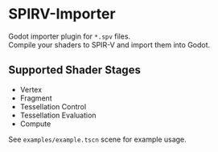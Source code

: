 # SPIRV-Importer

Godot importer plugin for `*.spv` files.\
Compile your shaders to SPIR-V and import them into Godot.

## Supported Shader Stages

- Vertex
- Fragment
- Tessellation Control
- Tessellation Evaluation
- Compute

See `examples/example.tscn` scene for example usage.